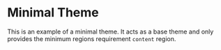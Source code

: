 # Minimal Theme

This is an example of a minimal theme. It acts as a base theme and only provides the minimum regions requirement `content` region.
